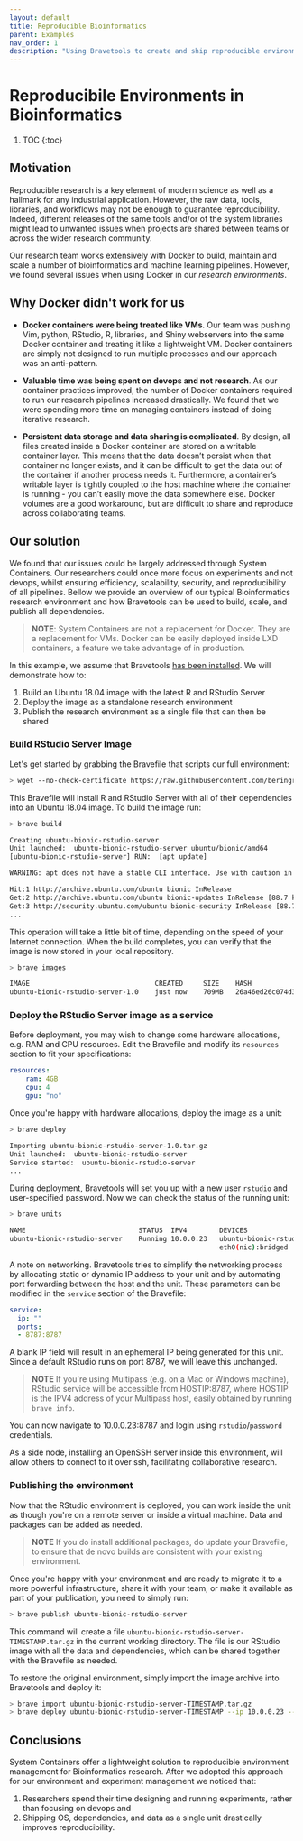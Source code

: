 ```yaml
---
layout: default
title: Reproducible Bioinformatics
parent: Examples
nav_order: 1
description: "Using Bravetools to create and ship reproducible environments"
---
```



# Reproducibile Environments in Bioinformatics

1. TOC
{:toc}

## Motivation

Reproducible research is a key element of modern science as well as a hallmark for any industrial application. However, the raw data, tools, libraries, and workflows may not be enough to guarantee reproducibility. Indeed, different releases of the same tools and/or of the system libraries might lead to unwanted issues when projects are shared between teams or across the wider research community.

Our research team works extensively with Docker to build, maintain and scale a number of bioinformatics and machine learning pipelines. However, we found several issues when using Docker in our _research environments_.

## Why Docker didn't work for us

* **Docker containers were being treated like VMs**. Our team was pushing Vim, python, RStudio, R, libraries, and Shiny webservers into the same Docker container and treating it like a lightweight VM. Docker containers are simply not designed to run multiple processes and our approach was an anti-pattern.

* **Valuable time was being spent on devops and not research**. As our container practices improved, the number of Docker containers required to run our research pipelines increased drastically. We found that we were spending more time on managing containers instead of doing iterative research.

* **Persistent data storage and data sharing is complicated**. By design, all files created inside a Docker container are stored on a writable container layer. This means that the data doesn’t persist when that container no longer exists, and it can be difficult to get the data out of the container if another process needs it. Furthermore, a container’s writable layer is tightly coupled to the host machine where the container is running - you can’t easily move the data somewhere else. Docker volumes are a good workaround, but are difficult to share and reproduce across collaborating teams.

## Our solution

We found that our issues could be largely addressed through System Containers. Our researchers could once more focus on experiments and not devops, whilst ensuring efficiency, scalability, security, and reproducibility of all pipelines. Bellow we provide an overview of our typical Bioinformatics research environment and how Bravetools can be used to build, scale, and publish all dependencies.

> **NOTE**: System Containers are not a replacement for Docker. They are a replacement for VMs. Docker can be easily deployed inside LXD containers, a feature we take advantage of in production.

In this example, we assume that Bravetools [has been installed](../../installation). We will demonstrate how to:

1. Build an Ubuntu 18.04 image with the latest R and RStudio Server
2. Deploy the image as a standalone research environment
3. Publish the research environment as a single file that can then be shared

### Build RStudio Server Image

Let's get started by grabbing the Bravefile that scripts our full environment:

```bash
> wget --no-check-certificate https://raw.githubusercontent.com/beringresearch/bravefiles/master/ubuntu/ubuntu-bionic-rstudio-server/Bravefile
```

This Bravefile will install R and RStudio Server with all of their dependencies into an Ubuntu 18.04 image. To build the image run:

```bash
> brave build

Creating ubuntu-bionic-rstudio-server
Unit launched:  ubuntu-bionic-rstudio-server ubuntu/bionic/amd64
[ubuntu-bionic-rstudio-server] RUN:  [apt update]

WARNING: apt does not have a stable CLI interface. Use with caution in scripts.

Hit:1 http://archive.ubuntu.com/ubuntu bionic InRelease
Get:2 http://archive.ubuntu.com/ubuntu bionic-updates InRelease [88.7 kB]
Get:3 http://security.ubuntu.com/ubuntu bionic-security InRelease [88.7 kB
...
```

This operation will take a little bit of time, depending on the speed of your Internet connection. When the build completes, you can verify that the image is now stored in your local repository.

```bash
> brave images

IMAGE                           	CREATED   	SIZE 	HASH                            
ubuntu-bionic-rstudio-server-1.0	just now  	709MB	26a46ed26c074d3fa29d2a6fec7dcdfe
```

### Deploy the RStudio Server image as a service

Before deployment, you may wish to change some hardware allocations, e.g. RAM and CPU resources. Edit the Bravefile and modify its `resources` section to fit your specifications:

```yaml
resources:
    ram: 4GB
    cpu: 4
    gpu: "no"
```

Once you're happy with hardware allocations, deploy the image as a unit:

``` bash
> brave deploy

Importing ubuntu-bionic-rstudio-server-1.0.tar.gz
Unit launched:  ubuntu-bionic-rstudio-server
Service started:  ubuntu-bionic-rstudio-server
...
```

During deployment, Bravetools will set you up with a new user `rstudio` and user-specified password. Now we can check the status of the running unit:

``` bash
> brave units

NAME                        	STATUS 	IPV4      	DEVICES
ubuntu-bionic-rstudio-server	Running	10.0.0.23 	ubuntu-bionic-rstudio-serverproxy-8787:8787
                            	       	          	eth0(nic):bridged
```

A note on networking. Bravetools tries to simplify the networking process by allocating static or dynamic IP address to your unit and by automating port forwarding between the host and the unit. These parameters can be modified in the `service` section of the Bravefile:

```yaml
service:
  ip: ""
  ports:
  - 8787:8787
```

A blank IP field will result in an ephemeral IP being generated for this unit. Since a default RStudio runs on port 8787, we will leave this unchanged.

> **NOTE** If you're using Multipass (e.g. on a Mac or Windows machine), RStudio service will be accessible from HOSTIP:8787, where HOSTIP is the IPV4 address of your Multipass host, easily obtained by running `brave info`.

You can now navigate to 10.0.0.23:8787 and login using `rstudio`/`password` credentials.

As a side node, installing an OpenSSH server inside this environment, will allow others to connect to it over ssh, facilitating collaborative research.

### Publishing the environment

Now that the RStudio environment is deployed, you can work inside the unit as though you're on a remote server or inside a virtual machine. Data and packages can be added as needed.

> **NOTE** If you do install additional packages, do update your Bravefile, to ensure that de novo builds are consistent with your existing environment.

Once you're happy with your environment and are ready to migrate it to a more powerful infrastructure, share it with your team, or make it available as part of your publication, you need to simply run:

```bash
> brave publish ubuntu-bionic-rstudio-server
```

This command will create a file `ubuntu-bionic-rstudio-server-TIMESTAMP.tar.gz` in the current working directory. The file is our RStudio image with all the data and dependencies, which can be shared together with the Bravefile as needed.

To restore the original environment, simply import the image archive into Bravetools and deploy it:

```bash
> brave import ubuntu-bionic-rstudio-server-TIMESTAMP.tar.gz
> brave deploy ubuntu-bionic-rstudio-server-TIMESTAMP --ip 10.0.0.23 --port 8787:8787 --name ubuntu-bionic-rstudio-server
```

## Conclusions

System Containers offer a lightweight solution to reproducible environment management for Bioinformatics research. After we adopted this approach for our environment and experiment management we noticed that:

1. Researchers spend their time designing and running experiments, rather than focusing on devops and
2. Shipping OS, dependencies, and data as a single unit drastically improves reproducibility.